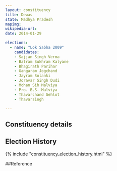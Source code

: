 ```yaml
---
layout: constituency
title: Dewas
state: Madhya Pradesh
mapimg: 
wikipedia-url: 
date: 2014-01-29

elections: 
  - name: "Lok Sabha 2009"
    candidates: 
    - Sajjan Singh Verma 
    - Balram Sukhram Kalyane 
    - Bhagirath Parihar 
    - Gangaram Jogchand 
    - Jayram Solanki 
    - Joravar Singh Dudi 
    - Mohan Sih Malviya 
    - Pro. B.S. Malviya 
    - Thavarchand Gehlot 
    - Thavarsingh 

---
```

## Constituency details


## Election History
{% include "constituency_election_history.html" %}

##Reference
